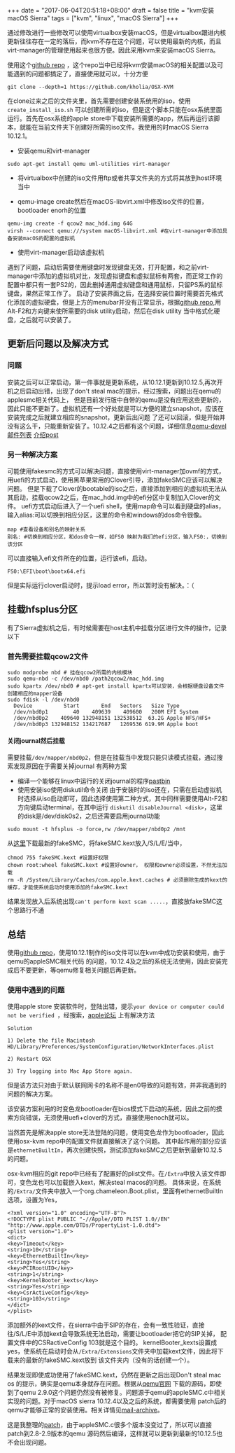 +++
date = "2017-06-04T20:51:18+08:00"
draft = false
title = "kvm安装macOS Sierra"
tags = ["kvm", "linux", "macOS Sierra"]
+++

通过修改进行一些修改可以使用virtualbox安装macOS，但是virtualbox跟进内核更新往往存在一定的落后，而kvm不存在这个问题，可以使用最新的内核，而且virt-manager的管理使用起来也很方便。因此采用kvm来安装macOS Sierra。
<!--more-->

使用这个[github repo](https://github.com/kholia/OSX-KVM) ，这个repo当中已经将kvm安装macOS的相关配置以及可能遇到的问题都搞定了，直接使用就可以，十分方便

```
git clone --depth=1 https://github.com/kholia/OSX-KVM
```

在clone过来之后的文件夹里，首先需要创建安装系统用的iso，使用`create_install_iso.sh` 可以创建所需的iso，但是这个脚本只能在osx系统里面运行。首先在osx系统的apple store中下载安装所需要的app，然后再运行该脚本，就能在当前文件夹下创建好所需的iso文件。我使用的时macOS Sierra 10.12.1。

* 安装qemu和virt-manager

```
sudo apt-get install qemu uml-utilities virt-manager
```

* 将virtualbox中创建的iso文件用ftp或者共享文件夹的方式将其放到host环境当中

* qemu-image create然后在macOS-libvirt.xml中修改iso文件的位置， bootloader enorh的位置
```
qemu-img create -f qcow2 mac_hdd.img 64G
virsh --connect qemu:///system macOS-libvirt.xml #在virt-manager中添加具备安装macOS的配置的虚拟机
```

* 使用virt-manager启动该虚拟机

遇到了问题，启动后需要使用键盘时发现键盘无效，打开配置，和之前virt-manager中添加的虚拟机对比，发现虚拟键盘和虚拟鼠标有两套，而正常工作的配置中都只有一套PS2的，因此删掉通用虚拟键盘和通用鼠标，只留PS系的鼠标键盘，果然正常工作了。
启动了安装界面之后，在选择安装位置时需要首先格式化添加的虚拟硬盘，但是上方的menubar并没有正常显示，根据[github repo](https://github.com/kholia/OSX-KVM),用Alt-F2和方向键来使所需要的disk utility启动，然后在disk utility
当中格式化硬盘，之后就可以安装了。

## 更新后问题以及解决方式
### 问题
安装之后可以正常启动，第一件事就是更新系统，从10.12.1更新到10.12.5,再次开机之后启动出错，出现了don't steal mac的提示，经过搜索，问题出在qemu的applesmc相关代码上，
但是目前发行版中自带的qemu是没有应用这些更新的，因此只能不更新了。虚拟机还有一个好处就是可以方便的建立snapshot，应该在安装完成之后就建立相应的snapshot，更新后出问题
了还可以回滚，但是开始并没有这么干，只能重新安装了。10.12.4之后都有这个问题，详细信息[qemu-devel邮件列表](https://lists.nongnu.org/archive/html/qemu-devel/2017-03/msg06366.html)
[介绍post](https://www.contrib.andrew.cmu.edu/~somlo/OSXKVM/)

### 另一种解决方案
可能使用fakesmc的方式可以解决问题，直接使用virt-manager加ovmf的方式，用uefi的方式启动，使用黑苹果常用的Clover引导，添加fakeSMC应该可以解决问题。
但是下载了Clover的bootable的iso之后，直接添加到相应的虚拟机无法从其启动，挂载qcow2之后，在mac_hdd.img中的efi分区中复制加入Clover的文件。
uefi方式启动后进入了一个uefi shell，使用map命令可以看到硬盘的alias，输入alias:可以切换到相应分区，这里的命令和windows的dos命令很像。
```
map #查看设备和别名的映射关系
别名: #切换到相应分区，和dos命令一样，如FS0 映射为我们的efi分区，输入FS0:，切换到该分区
```
可以直接输入efi文件所在的位置，运行该efi，启动。
```
FS0:\EFI\boot\bootx64.efi
```
但是实际运行clover启动时，提示load error，所以暂时没有解决。：（

## 挂载hfsplus分区
有了Sierra虚拟机之后，有时候需要在host主机中挂载分区进行文件的操作，记录以下
### 首先需要挂载qcow2文件
```
sudo modprobe nbd # 挂在qcow2所需的内核模块
sudo qemu-nbd -c /dev/nbd0 /path2qcow2/mac_hdd.img
sudo kpartx /dev/nbd0 # apt-get install kpartx可以安装，会根据硬盘设备文件创建相应的mapper设备
sudo fdisk -l /dev/nbd0
  Device          Start       End   Sectors   Size Type
  /dev/nbd0p1        40    409639    409600   200M EFI System
  /dev/nbd0p2    409640 132948151 132538512  63.2G Apple HFS/HFS+
  /dev/nbd0p3 132948152 134217687   1269536 619.9M Apple boot
```

#### 关闭journal然后挂载
需要挂载`/dev/mapper/nbd0p2`，但是在挂载当中发现只能只读模式挂载，通过搜索发现原因在于需要关掉journal
有两种方案

* 编译一个能够在linux中运行的关闭journal的程序[pastbin](https://pastebin.com/W8pfgHRe)
* 使用安装iso使用diskutil命令关闭
由于安装时的iso还在，只需在启动虚拟机时选择从iso启动即可，因此选择使用第二种方式，其中同样需要使用Alt-F2和方向键启动terminal，在其中运行
`diskutil disableJournal <disk>`，这里的disk是/dev/disk0s2，之后还需要启用journal功能
```
sudo mount -t hfsplus -o force,rw /dev/mapper/nbd0p2 /mnt
```
从[这里](https://bitbucket.org/RehabMan/os-x-fakesmc-kozlek/downloads/)下载最新的fakeSMC，将fakeSMC.kext放入/S/L/E/当中，
```
chmod 755 fakeSMC.kext #设置好权限
chown root:wheel fakeSMC.kext #设置好owner， 权限和owner必须设置，不然无法加载
rm -R /System/Library/Caches/com.apple.kext.caches # 必须删除生成的kext的缓存，才能使系统启动时使用添加的fakeSMC.kext
```
结果发现放入后系统出现`can't perform kext scan .....`，直接放fakeSMC这个思路行不通

## 总结
使用[github repo](https://github.com/kholia/OSX-KVM)，使用10.12.1制作的iso文件可以在kvm中成功安装和使用，由于qemu的appleSMC相关代码
的问题，10.12.4及之后的系统无法使用，因此安装完成后不要更新，等qemu修复相关问题后再更新。

### 使用中遇到的问题
使用apple store 安装软件时，登陆出错，提示`your device or computer could not be verified `，经搜索，[apple论坛](https://discussions.apple.com/thread/3175514?start=0)
上有解决方法
```
Solution

1) Delete the file Macintosh HD/Library/Preferences/SystemConfiguration/NetworkInterfaces.plist

2) Restart OSX

3) Try logging into Mac App Store again.
```
但是该方法只对由于默认联网网卡的名称不是en0导致的问题有效，并非我遇到的问题的解决方案。

该安装方案利用的时变色龙bootloader在bios模式下启动的系统，因此之前的摸索方向错误，无须使用uefi+clover的方式，直接使用enoch就可以。

当然首先是解决apple store无法登陆的问题，使用变色龙作为bootloader，因此使用osx-kvm repo中的配置文件就直接解决了这个问题。
其中起作用的部分应该是`ethernetBuiltIn`，再次创建快照，测试添加fakeSMC之后更新到最新10.12.5的问题。

osx-kvm相应的git repo中已经有了配置好的plist文件。在`/Extra`中放入该文件即可，变色龙也可以加载嵌入kext，解决steal macos的问题。
具体来说，在系统的`/Extra/`文件夹中放入一个org.chameleon.Boot.plist，里面有ethernetBuiltIn选项，设置为Yes，
```
<?xml version="1.0" encoding="UTF-8"?>
<!DOCTYPE plist PUBLIC "-//Apple//DTD PLIST 1.0//EN" "http://www.apple.com/DTDs/PropertyList-1.0.dtd">
<plist version="1.0">
<dict>
<key>Timeout</key>
<string>10</string>
<key>EthernetBuiltIn</key>
<string>Yes</string>
<key>PCIRootUID</key>
<string>1</string>
<key>KernelBooter_kexts</key>
<string>Yes</string>
<key>CsrActiveConfig</key>
<string>103</string>
</dict>
</plist>
```

添加额外的kext文件，在sierra中由于SIP的存在，会有一致性验证，直接往/S/L/E中添加kext会导致系统无法启动，需要让bootloader把它的SIP关掉，
配置文件中的CSRactiveConfig 103就是这个目的。
kernelBooter_kexts设置成yes，使系统在启动时会从`/Extra/Extensions`文件夹中加载kext文件，因此将下载来的最新的fakeSMC.kext放到
该文件夹内（没有的话创建一个）。

结果发现即使成功使用了fakeSMC.kext，仍然在更新之后出现Don't  steal mac os 的提示，确实是qemu本身就存在问题。根据从[qemu官网](http://www.qemu.org)
下载的源码，即使到了qemu 2.9.0这个问题仍然没有被修复。问题源于qemu的appleSMC.c中相关实现的问题。对于macOS sierra 10.12.4以及之后的系统，都需要使用
patch后的qemu才能够正常的安装使用。相关详情见[mail-archive](https://www.mail-archive.com/qemu-devel@nongnu.org/msg441562.html)。

这是我整理的[patch](/static/uploads/qemu-sierra10.12.4upper.patch)，由于appleSMC.c很多个版本没变过了，所以可以直接patch到2.8-2.9版本的qemu
源码然后编译，这样就可以更新到最新的10.12.5也不会出现问题。
